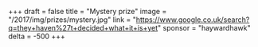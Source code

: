 +++
draft = false
title = "Mystery prize"
image = "/2017/img/prizes/mystery.jpg"
link = "https://www.google.co.uk/search?q=they+haven%27t+decided+what+it+is+yet"
sponsor = "haywardhawk"
delta = -500
+++

